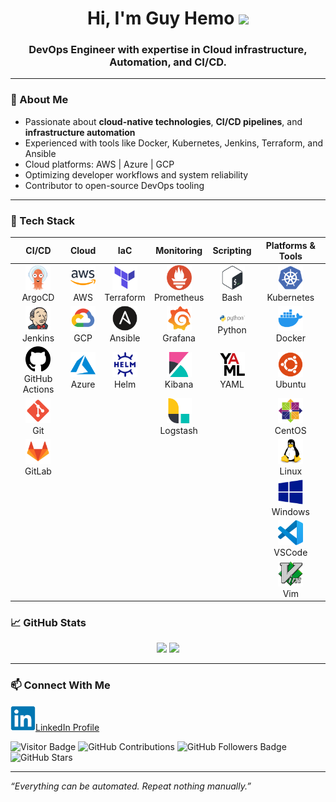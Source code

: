 <h1 align="center">Hi, I'm Guy Hemo <img src="https://media.giphy.com/media/hvRJCLFzcasrR4ia7z/giphy.gif" width="30"/></h1>
<h3 align="center">DevOps Engineer with expertise in Cloud infrastructure, Automation, and CI/CD.</h3>

---

### 🚀 About Me

- Passionate about **cloud-native technologies**, **CI/CD pipelines**, and **infrastructure automation**
- Experienced with tools like Docker, Kubernetes, Jenkins, Terraform, and Ansible
- Cloud platforms: AWS | Azure | GCP
- Optimizing developer workflows and system reliability
- Contributor to open-source DevOps tooling

---

### 🧰 Tech Stack

| CI/CD | Cloud | IaC | Monitoring | Scripting | Platforms & Tools |
|:-----:|:-----:|:--:|:----------:|:---------:|:-----------------:|
| <img src="https://raw.githubusercontent.com/guy-hemo/guy-hemo/logos/images/logos/logos_argocd.svg" width="40"/><br>ArgoCD | <img src="https://raw.githubusercontent.com/guy-hemo/guy-hemo/logos/images/logos/logos_aws.svg" width="40"/><br>AWS | <img src="https://raw.githubusercontent.com/guy-hemo/guy-hemo/logos/images/logos/logos_terraform.svg" width="40"/><br>Terraform | <img src="https://raw.githubusercontent.com/guy-hemo/guy-hemo/logos/images/logos/logos_prometheus.svg" width="40"/><br>Prometheus | <img src="https://raw.githubusercontent.com/guy-hemo/guy-hemo/logos/images/logos/logos_bash.svg" width="40"/><br>Bash | <img src="https://raw.githubusercontent.com/guy-hemo/guy-hemo/logos/images/logos/logos_kubernetes.svg" width="40"/><br>Kubernetes |
| <img src="https://raw.githubusercontent.com/guy-hemo/guy-hemo/logos/images/logos/logos_jenkins.svg" width="40"/><br>Jenkins | <img src="https://raw.githubusercontent.com/guy-hemo/guy-hemo/logos/images/logos/logos_gcp.svg" width="40"/><br>GCP | <img src="https://raw.githubusercontent.com/guy-hemo/guy-hemo/logos/images/logos/logos_ansible.svg" width="40"/><br>Ansible | <img src="https://raw.githubusercontent.com/guy-hemo/guy-hemo/logos/images/logos/logos_grafana.svg" width="40"/><br>Grafana | <img src="https://raw.githubusercontent.com/guy-hemo/guy-hemo/logos/images/logos/logos_python.svg" width="40"/><br>Python | <img src="https://raw.githubusercontent.com/guy-hemo/guy-hemo/logos/images/logos/logos_docker.svg" width="40"/><br>Docker |
| <img src="https://raw.githubusercontent.com/guy-hemo/guy-hemo/logos/images/logos/logos_github.svg" width="40"/><br>GitHub Actions | <img src="https://raw.githubusercontent.com/guy-hemo/guy-hemo/logos/images/logos/logos_azure.svg" width="40"/><br>Azure | <img src="https://raw.githubusercontent.com/guy-hemo/guy-hemo/logos/images/logos/logos_helm.svg" width="40"/><br>Helm | <img src="https://raw.githubusercontent.com/guy-hemo/guy-hemo/logos/images/logos/logos_kibana.svg" width="40"/><br>Kibana | <img src="https://raw.githubusercontent.com/guy-hemo/guy-hemo/logos/images/logos/logos_yaml.svg" width="40"/><br>YAML | <img src="https://raw.githubusercontent.com/guy-hemo/guy-hemo/logos/images/logos/logos_ubuntu.svg" width="40"/><br>Ubuntu |
| <img src="https://raw.githubusercontent.com/guy-hemo/guy-hemo/logos/images/logos/logos_git.svg" width="40"/><br>Git |   |   | <img src="https://raw.githubusercontent.com/guy-hemo/guy-hemo/logos/images/logos/logos_logstash.svg" width="40"/><br>Logstash |   | <img src="https://raw.githubusercontent.com/guy-hemo/guy-hemo/logos/images/logos/logos_centos.svg" width="40"/><br>CentOS |
| <img src="https://raw.githubusercontent.com/guy-hemo/guy-hemo/logos/images/logos/logos_gitlab.svg" width="40"/><br>GitLab |   |   |   |   | <img src="https://raw.githubusercontent.com/guy-hemo/guy-hemo/logos/images/logos/logos_linux.svg" width="40"/><br>Linux |
|   |   |   |   |   | <img src="https://raw.githubusercontent.com/guy-hemo/guy-hemo/logos/images/logos/logos_windows.svg" width="40"/><br>Windows |
|   |   |   |   |   | <img src="https://raw.githubusercontent.com/guy-hemo/guy-hemo/logos/images/logos/logos_vscode.svg" width="40"/><br>VSCode |
|   |   |   |   |   | <img src="https://raw.githubusercontent.com/guy-hemo/guy-hemo/logos/images/logos/logos_vim.svg" width="40"/><br>Vim |

### 📈 GitHub Stats

<p align="center">
  <img src="https://github-readme-stats.vercel.app/api?username=guy-hemo&show_icons=true&theme=radical&count_private=true" />
  <img src="https://github-readme-stats.vercel.app/api/top-langs/?username=guy-hemo&layout=compact&theme=radical" />
</p>

---

### 📫 Connect With Me

<a href="https://www.linkedin.com/in/guy-hemo-807a4b180"><img src="https://raw.githubusercontent.com/guy-hemo/guy-hemo/logos/images/logos/logos_linkedIn.svg" width="40" height="40" alt="LinkedIn" />LinkedIn Profile</a>

![Visitor Badge](https://visitor-badge.laobi.icu/badge?page_id=guy-hemo)
![GitHub Contributions](https://img.shields.io/github/contributors/guy-hemo/guy-hemo?style=flat-square)
<img src="https://img.shields.io/github/followers/guy-hemo?style=social" alt="GitHub Followers Badge">
![GitHub Stars](https://img.shields.io/github/stars/guy-hemo/guy-hemo?style=social)

---

*“Everything can be automated. Repeat nothing manually.”*

